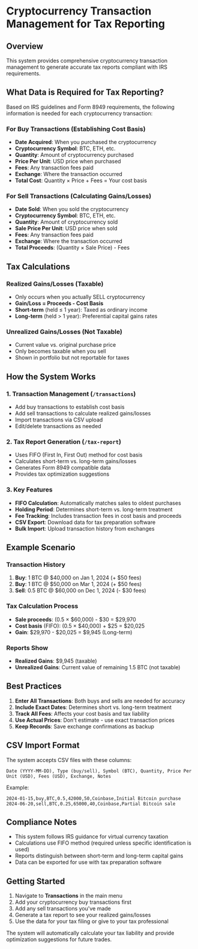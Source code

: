 # Cryptocurrency Transaction Management for Tax Reporting

## Overview

This system provides comprehensive cryptocurrency transaction management to generate accurate tax reports compliant with IRS requirements.

## What Data is Required for Tax Reporting?

Based on IRS guidelines and Form 8949 requirements, the following information is needed for each cryptocurrency transaction:

### For Buy Transactions (Establishing Cost Basis)

- **Date Acquired**: When you purchased the cryptocurrency
- **Cryptocurrency Symbol**: BTC, ETH, etc.
- **Quantity**: Amount of cryptocurrency purchased
- **Price Per Unit**: USD price when purchased
- **Fees**: Any transaction fees paid
- **Exchange**: Where the transaction occurred
- **Total Cost**: Quantity × Price + Fees = Your cost basis

### For Sell Transactions (Calculating Gains/Losses)

- **Date Sold**: When you sold the cryptocurrency
- **Cryptocurrency Symbol**: BTC, ETH, etc.
- **Quantity**: Amount of cryptocurrency sold
- **Sale Price Per Unit**: USD price when sold
- **Fees**: Any transaction fees paid
- **Exchange**: Where the transaction occurred
- **Total Proceeds**: (Quantity × Sale Price) - Fees

## Tax Calculations

### Realized Gains/Losses (Taxable)

- Only occurs when you actually SELL cryptocurrency
- **Gain/Loss = Proceeds - Cost Basis**
- **Short-term** (held ≤ 1 year): Taxed as ordinary income
- **Long-term** (held > 1 year): Preferential capital gains rates

### Unrealized Gains/Losses (Not Taxable)

- Current value vs. original purchase price
- Only becomes taxable when you sell
- Shown in portfolio but not reportable for taxes

## How the System Works

### 1. Transaction Management (`/transactions`)

- Add buy transactions to establish cost basis
- Add sell transactions to calculate realized gains/losses
- Import transactions via CSV upload
- Edit/delete transactions as needed

### 2. Tax Report Generation (`/tax-report`)

- Uses FIFO (First In, First Out) method for cost basis
- Calculates short-term vs. long-term gains/losses
- Generates Form 8949 compatible data
- Provides tax optimization suggestions

### 3. Key Features

- **FIFO Calculation**: Automatically matches sales to oldest purchases
- **Holding Period**: Determines short-term vs. long-term treatment
- **Fee Tracking**: Includes transaction fees in cost basis and proceeds
- **CSV Export**: Download data for tax preparation software
- **Bulk Import**: Upload transaction history from exchanges

## Example Scenario

### Transaction History

1. **Buy**: 1 BTC @ $40,000 on Jan 1, 2024 (+ $50 fees)
2. **Buy**: 1 BTC @ $50,000 on Mar 1, 2024 (+ $50 fees)  
3. **Sell**: 0.5 BTC @ $60,000 on Dec 1, 2024 (- $30 fees)

### Tax Calculation Process

- **Sale proceeds**: (0.5 × $60,000) - $30 = $29,970
- **Cost basis** (FIFO): (0.5 × $40,000) + $25 = $20,025
- **Gain**: $29,970 - $20,025 = $9,945 (Long-term)

### Reports Show

- **Realized Gains**: $9,945 (taxable)
- **Unrealized Gains**: Current value of remaining 1.5 BTC (not taxable)

## Best Practices

1. **Enter All Transactions**: Both buys and sells are needed for accuracy
2. **Include Exact Dates**: Determines short vs. long-term treatment
3. **Track All Fees**: Affects your cost basis and tax liability
4. **Use Actual Prices**: Don't estimate - use exact transaction prices
5. **Keep Records**: Save exchange confirmations as backup

## CSV Import Format

The system accepts CSV files with these columns:

```text
Date (YYYY-MM-DD), Type (buy/sell), Symbol (BTC), Quantity, Price Per Unit (USD), Fees (USD), Exchange, Notes
```

Example:

```csv
2024-01-15,buy,BTC,0.5,42000,50,Coinbase,Initial Bitcoin purchase
2024-06-20,sell,BTC,0.25,65000,40,Coinbase,Partial Bitcoin sale
```

## Compliance Notes

- This system follows IRS guidance for virtual currency taxation
- Calculations use FIFO method (required unless specific identification is used)
- Reports distinguish between short-term and long-term capital gains
- Data can be exported for use with tax preparation software

## Getting Started

1. Navigate to **Transactions** in the main menu
2. Add your cryptocurrency buy transactions first
3. Add any sell transactions you've made
4. Generate a tax report to see your realized gains/losses
5. Use the data for your tax filing or give to your tax professional

The system will automatically calculate your tax liability and provide optimization suggestions for future trades.
